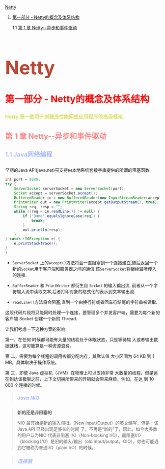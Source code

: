 <style>
h1,h2,h3,h4,h5,h6{
    font-weight:bold;
}
h1{
    color:#b43;
    font-size:60px;
}
h2{
    color:red;
    font-size:30px;
}
h3{
    color:#f88;
    font-size:24px;
}
h4{
    color:#abf;
    font-size:20px
}
h5{
    font-size:16px;
    color:#abf;
}
p.red{
    color:#dd6;
    font-weight:bold;
    font-size:16px;
}
</style>

 [Netty](#netty)
1. [第一部分 - Netty的概念及体系结构](#第一部分---netty的概念及体系结构)
    
    1.1 [第 1 章 Netty--异步和事件驱动](#第-1-章-netty--异步和事件驱动)
# Netty

## 第一部分 - Netty的概念及体系结构

<p class="red">Netty 是一款用于创建高性能网络应用程序的高级框架.</p>

### 第 1 章 Netty--异步和事件驱动

#### 1.1 Java网络编程

早期的Java API(java.net)只支持由本地系统套接字库提供的所谓的阻塞函数:
```java
int port = 8080;
try {
    ServerSocket serverSocket = new ServerSocket(port);
    Socket accept = serverSocket.accept();
    BufferedReader in = new BufferedReader(new InputStreamReader(accept.getInputStream()));
    PrintWriter out = new PrintWriter(accept.getOutputStream(), true);
    String req, resp = "";
    while ((req = in.readLine()) != null) {
        if ("Done".equalsIgnoreCase(req)) {
            break;
        }
        out.println(resp);
    }
} catch (IOException e) {
    e.printStackTrace();
}
}
```

- `ServerSocket` 上的`accept()`方法将会一直阻塞到一个连接建立,随后返回一个新的`Socket`用于客户端和服务器之间的通信.该`ServerSocket`将继续监听传入的连接.

- `BufferReader` 和 `PrintWriter` 都衍生自 `Socket` 的输入输出流. 前者从一个字符输入流中读取文本,后者打印对象的格式化的表示到文本输出流.

- `readLine()`方法将会阻塞,直到一个由换行符或者回车符结尾的字符串被读取.

这段代码片段将只能同时处理一个连接，要管理多个并发客户端，需要为每个新的客户端
Socket 创建一个新的 Thread.

让我们考虑一下这种方案的影响:

第一，在任何
时候都可能有大量的线程处于休眠状态，只是等待输
入或者输出数据就绪，这可能算是一种资源浪费。

第
二，需要为每个线程的调用栈都分配内存，其默认值
大小区间为 64 KB 到 1 MB，具体取决于操作系统。

第
三，即使 Java 虚拟机（JVM）在物理上可以支持非常
大数量的线程，但是远在到达该极限之前，上下文切换所带来的开销就会带来麻烦，例如，在达
到 10 000 个连接的时候。
>##### Java NIO

>**新的还是非阻塞的**
>
>NIO 最开始是新的输入/输出（New Input/Output）的英文缩写，但是，该Java API 已经出现足够长的时间
了，不再是“新的”了，因此，如今大多数的用户认为NIO 代表非阻塞 I/O（Non-blocking I/O），而阻塞I/O（blocking
I/O）是旧的输入/输出（old input/output，OIO）。你也可能遇到它被称为普通I/O（plain I/O）的时候。

>##### 选择器